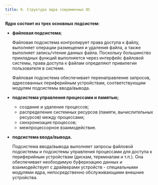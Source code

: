 ```yaml
---
title: 6. Структура ядра современных ОС
---
```


**Ядро состоит из трех основных подсистем:**

- **файловая подсистема**;

  Файловая подсистема контролирует права доступа к файлу, выполняет операции размещения и удаления файла, а также выполняет запись/чтение данных файла. Поскольку большинство прикладных функций выполняется через интерфейс файловой системы, права доступа к файлам определяют привилегии пользователя в системе.

  Файловая подсистема обеспечивает перенаправление запросов, адресованных периферийным устройствам, соответствующим модулям подсистемы ввода/вывода.

- **подсистема управления процессами и памятью;**

  - создание и удаление процессов;
  - распределение системных ресурсов (памяти, вычислительных ресурсов) между процессами;
  - синхронизация процессов;
  - межпроцессорное взаимодействие.

- **подсистема ввода/вывода.**

  Подсистема ввода/вывода выполняет запросы файловой подсистемы и подсистемы управления процессами для доступа к периферийным устройствам (дискам, терминалам и т.п.). Она обеспечивает необходимую буферизацию данных и взаимодействует с драйверами устройств - специальными модулями ядра, непосредственно обслуживающими внешние устройства.
